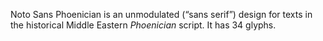 Noto Sans Phoenician is an unmodulated (“sans serif”) design for texts in the historical Middle Eastern _Phoenician_ script. It has 34 glyphs.